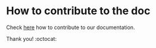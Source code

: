 # How to contribute to the doc

Check [here](https://github.com/OutSystems/docs-product/wiki/How-to-contribute-to-OutSystems-Documentation) how to contribute to our documentation.

Thank you! :octocat:
